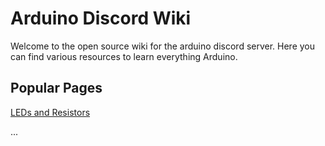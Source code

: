 # Arduino Discord Wiki
Welcome to the open source wiki for the arduino discord server. Here you can find various resources to learn everything Arduino.

## Popular Pages

[LEDs and Resistors](ledResistors.md)

...

